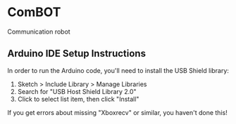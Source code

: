 # ComBOT
Communication robot

## Arduino IDE Setup Instructions
In order to run the Arduino code, you'll need to install the USB Shield library:

1. Sketch > Include Library > Manage Libraries
2. Search for "USB Host Shield Library 2.0"
3. Click to select list item, then click "Install"

If you get errors about missing "Xboxrecv" or similar, you haven't done this!

